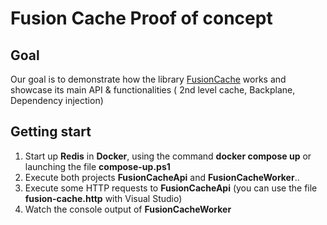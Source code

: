 # Fusion Cache Proof of concept
## Goal
Our goal is to demonstrate  how the library [FusionCache](https://github.com/ZiggyCreatures/FusionCache) works and showcase its main API & functionalities ( 2nd level cache, Backplane, Dependency injection)
## Getting start
1. Start up **Redis** in **Docker**, using the command **docker compose up** or launching the file **compose-up.ps1**
3. Execute both projects **FusionCacheApi** and **FusionCacheWorker**..
4. Execute some HTTP requests to **FusionCacheApi** (you can use the file **fusion-cache.http** with Visual Studio)
5. Watch the console output of **FusionCacheWorker**

